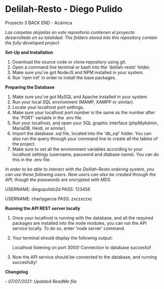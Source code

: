 # Delilah-Resto - Diego Pulido
Proyecto 3 BACK END - Acámica

*Las carpetas alojadas en este repositorio contienen el proyecto desarrollado en su totalidad.*
*The folders stored into this repository contain the fully developed project*


**Set-Up and Installation**

1. Download the source code or clone repository using git.
2. Open a command line terminal or bash into the 'delilah-resto' folder.
3. Make sure you've got NodeJS and NPM installed in your system.
4. Run 'npm init' in order to install the base packages.


**Preparing the Database**

1. Make sure you've got MySQL and Apache installed in your system.
2. Run your local SQL environment (MAMP, XAMPP or similar).
3. Locate your localhost port settings.
4. Make sure your localhost port number is the same as the number after the 'PORT' variable in the .env file.
5. Run your localhost, and open your SQL graphic interface (phpMyAdmin, MariaDB, Heidi, or similar).
6. Import the database .sql file, located into the 'db_sql' folder. You can also run the query through your command line to create all the tables of the project.
7. Make sure to set all the environment variables according to your localhost settings (username, password and dtabase name). You can do this in the .env file.

*In order to be able to interact with the Delilah-Resto ordering system, you can use these following users. New users can also be created through the API, though the passwords are encrypted with MD5.*

USERNAME: diegopulido2d
PASS: 123456

USERNAME: charlygarcia
PASS: zxczxczxc


**Running the API REST server locally**

1. Once your localhost is running with the database, and all the required packages are installed into the node modules, you can run the API service locally. To do so, enter 'node server' command.

2. Your terminal should display the following output:

    Localhost listening on port 3000!
    Connection to database succesful!

2. Now the API service should be connected to the database, and running succesfully!




**Changelog**

*- 07/07/2021: Updated ReadMe file*